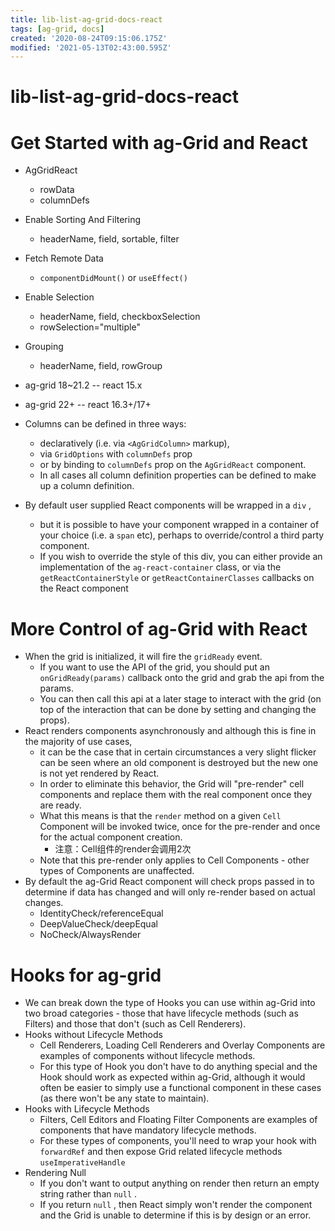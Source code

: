 ```yaml
---
title: lib-list-ag-grid-docs-react
tags: [ag-grid, docs]
created: '2020-08-24T09:15:06.175Z'
modified: '2021-05-13T02:43:00.595Z'
---
```


# lib-list-ag-grid-docs-react

# Get Started with ag-Grid and React

- AgGridReact
  - rowData
  - columnDefs
- Enable Sorting And Filtering
  - headerName, field, sortable, filter
- Fetch Remote Data
  - `componentDidMount()` or `useEffect()`
- Enable Selection
  - headerName, field, checkboxSelection
  - rowSelection="multiple"
- Grouping
  - headerName, field, rowGroup
- ag-grid 18~21.2 -- react 15.x
- ag-grid 22+  -- react 16.3+/17+

- Columns can be defined in three ways: 
  - declaratively (i.e. via `<AgGridColumn>` markup), 
  - via `GridOptions` with `columnDefs` prop
  - or by binding to `columnDefs` prop on the `AgGridReact` component.
  - In all cases all column definition properties can be defined to make up a column definition.

- By default user supplied React components will be wrapped in a `div` , 
  - but it is possible to have your component wrapped in a container of your choice (i.e. a `span` etc), perhaps to override/control a third party component.
  - If you wish to override the style of this div, you can either provide an implementation of the `ag-react-container` class, or via the `getReactContainerStyle` or `getReactContainerClasses` callbacks on the React component

# More Control of ag-Grid with React

- When the grid is initialized, it will fire the `gridReady` event. 
  - If you want to use the API of the grid, you should put an `onGridReady(params)` callback onto the grid and grab the api from the params. 
  - You can then call this api at a later stage to interact with the grid (on top of the interaction that can be done by setting and changing the props).
- React renders components asynchronously and although this is fine in the majority of use cases, 
  - it can be the case that in certain circumstances a very slight flicker can be seen where an old component is destroyed but the new one is not yet rendered by React.
  - In order to eliminate this behavior, the Grid will "pre-render" cell components and replace them with the real component once they are ready.
  - What this means is that the `render` method on a given `Cell` Component will be invoked twice, once for the pre-render and once for the actual component creation.
    - 注意：Cell组件的render会调用2次
  - Note that this pre-render only applies to Cell Components - other types of Components are unaffected.
- By default the ag-Grid React component will check props passed in to determine if data has changed and will only re-render based on actual changes.
  - IdentityCheck/referenceEqual
  - DeepValueCheck/deepEqual
  - NoCheck/AlwaysRender

# Hooks for ag-grid

- We can break down the type of Hooks you can use within ag-Grid into two broad categories - those that have lifecycle methods (such as Filters) and those that don't (such as Cell Renderers).
- Hooks without Lifecycle Methods
  - Cell Renderers, Loading Cell Renderers and Overlay Components are examples of components without lifecycle methods.
  - For this type of Hook you don't have to do anything special and the Hook should work as expected within ag-Grid, although it would often be easier to simply use a functional component in these cases (as there won't be any state to maintain).
- Hooks with Lifecycle Methods
  - Filters, Cell Editors and Floating Filter Components are examples of components that have mandatory lifecycle methods.
  - For these types of components, you'll need to wrap your hook with `forwardRef` and then expose Grid related lifecycle methods `useImperativeHandle`
- Rendering Null
  - If you don't want to output anything on render then return an empty string rather than `null` .
  - If you return `null` , then React simply won't render the component and the Grid is unable to determine if this is by design or an error.
